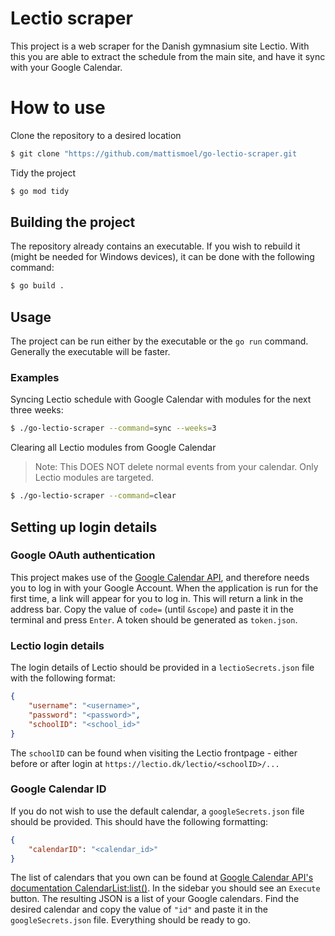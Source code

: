 # Lectio scraper

This project is a web scraper for the Danish gymnasium site Lectio. With this you are able to extract the schedule from the main site, and have it sync with your Google Calendar.


# How to use

Clone the repository to a desired location

```bash
$ git clone "https://github.com/mattismoel/go-lectio-scraper.git
```

Tidy the project

```bash
$ go mod tidy
```

## Building the project

The repository already contains an executable. If you wish to rebuild it (might be needed for Windows devices), it can be done with the following command:
```bash
$ go build .
```

## Usage

The project can be run either by the executable or the `go run` command. Generally the executable will be faster.

### Examples 

Syncing Lectio schedule with Google Calendar with modules for the next three weeks:

```bash
$ ./go-lectio-scraper --command=sync --weeks=3
```


Clearing all Lectio modules from Google Calendar
> Note: This DOES NOT delete normal events from your calendar. Only Lectio modules are targeted.

```bash
$ ./go-lectio-scraper --command=clear
```


## Setting up login details

### Google OAuth authentication

This project makes use of the [Google Calendar API](google.golang.org/api/calendar/v3), and therefore needs you to log in with your Google Account. When the application is run for the first time, a link will appear for you to log in. This will return a link in the address bar. Copy the value of `code=` (until `&scope`) and paste it in the terminal and press `Enter`. A token should be generated as `token.json`.


### Lectio login details

The login details of Lectio should be provided in a `lectioSecrets.json` file with the following format:

```json
{
    "username": "<username>",
    "password": "<password>",
    "schoolID": "<school_id>"
}
```

The `schoolID` can be found when visiting the Lectio frontpage - either before or after login at `https://lectio.dk/lectio/<schoolID>/...` 


### Google Calendar ID

If you do not wish to use the default calendar, a `googleSecrets.json` file should be provided. This should have the following formatting:

```json
{
    "calendarID": "<calendar_id>"
}
```

The list of calendars that you own can be found at [Google Calendar API's documentation CalendarList:list()](https://developers.google.com/calendar/api/v3/reference/calendarList/list). In the sidebar you should see an `Execute` button. The resulting JSON is a list of your Google calendars. Find the desired calendar and copy the value of `"id"` and paste it in the `googleSecrets.json` file. Everything should be ready to go.